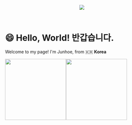 <p align='center'>
    <img src="https://capsule-render.vercel.app/api?type=waving&color=auto&height=400&width=100%&section=header&text=안녕하세요,%20프론트엔드%20개발자%20김준회입니다!&fontSize=44&animation=twinkling&fontAlignY=38&desc=제%20GitHub에%20방문해주셔서%20감사합니다!&descAlignY=53&descAlign=58"/>
  
</p>

<br/>

  # 😄 Hello, World! 반갑습니다.

Welcome to my page!
I'm Junhoe, from 🇰🇷 **Korea**

<div style="display: flex;">
  <img src="https://github-readme-stats.vercel.app/api?username=KimJunhoe153&show_icons=true&theme=tokyonight&layout=compact" style="height: 200px; width: auto;"/>
  <img src="https://github-readme-stats.vercel.app/api/top-langs/?username=KimJunhoe153&layout=compact&theme=tokyonight" style=" height: 200px; width: auto;"/>
</div>
